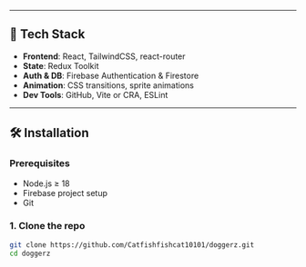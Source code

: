 
---

## 🔧 Tech Stack

- **Frontend**: React, TailwindCSS, react-router
- **State**: Redux Toolkit
- **Auth & DB**: Firebase Authentication & Firestore
- **Animation**: CSS transitions, sprite animations
- **Dev Tools**: GitHub, Vite or CRA, ESLint

---

## 🛠️ Installation

### Prerequisites

- Node.js ≥ 18
- Firebase project setup
- Git

### 1. Clone the repo

```bash
git clone https://github.com/Catfishfishcat10101/doggerz.git
cd doggerz
